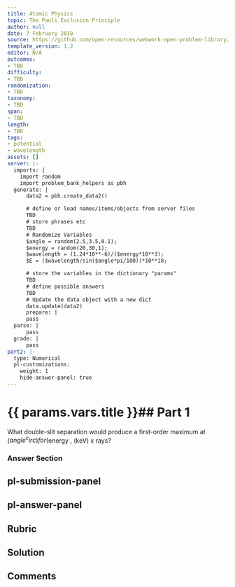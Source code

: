 ```yaml
---
title: Atomic Physics
topic: The Pauli Exclusion Principle
author: null
date: 7 February 2018
source: https://github.com/open-resources/webwork-open-problem-library/tree/master/Contrib/BrockPhysics/College_Physics_Urone/30.Atomic_Physics/30-09.The_Pauli_Exclusion_Principle/NU_U17_30_09_013.pg
template_version: 1.2
editor: N/A
outcomes:
- TBD
difficulty:
- TBD
randomization:
- TBD
taxonomy:
- TBD
span:
- TBD
length:
- TBD
tags:
- potential
- wavelength
assets: []
server: |-
  imports: |
    import random
    import problem_bank_helpers as pbh
  generate: |
      data2 = pbh.create_data2()

      # define or load names/items/objects from server files
      TBD
      # store phrases etc
      TBD
      # Randomize Variables
      $angle = random(2.5,3.5,0.1);
      $energy = random(20,30,1);
      $wavelength = (1.24*10**-6)/($energy*10**3);
      $E = ($wavelength/sin($angle*pi/180))*10**10;

      # store the variables in the dictionary "params"
      TBD
      # define possible answers
      TBD
      # Update the data object with a new dict
      data.update(data2)
      prepare: |
      pass
  parse: |
      pass
  grade: |
      pass
part2: |-
  type: Numerical
  pl-customizations:
    weight: 1
    hide-answer-panel: true
---
```


# {{ params.vars.title }}## Part 1 
What double-slit separation would produce a first-order maximum at ($angle^circ) for ($energy , (keV) x rays? 


### Answer Section 


## pl-submission-panel 


## pl-answer-panel 


## Rubric 


## Solution 


## Comments 


